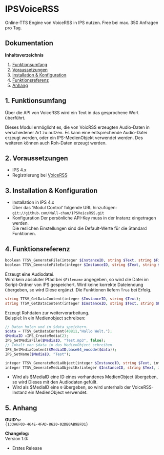 # IPSVoiceRSS

Online-TTS Engine von VoiceRSS in IPS nutzen.
Free bei max. 350 Anfragen pro Tag.

## Dokumentation

**Inhaltsverzeichnis**

1. [Funktionsumfang](#1-funktionsumfang) 
2. [Voraussetzungen](#2-voraussetzungen)
3. [Installation & Konfiguration](#3-installation--konfiguration)
4. [Funktionsreferenz](#4-funktionsreferenz) 
5. [Anhang](#5-anhang)

## 1. Funktionsumfang

 Über die API von VoiceRSS wird ein Text in das gesprochene Wort überführt.  

 Dieses Modul ermöglicht es, die von VoicRSS erzeugten Audio-Daten in verschiedener Art zu nutzen.
 Es kann eine entsprechende Audio-Datei erzeugt werden, oder ein IPS-MedienObjekt verwendet werden.
 Des weiteren können auch Roh-Daten erzeugt werden.

## 2. Voraussetzungen

 - IPS 4.x
 - Registrierung bei [VoiceRSS](http://www.voicerss.org/ )
 
## 3. Installation & Konfiguration

   - Installation in IPS 4.x  
        Über das 'Modul Control' folgende URL hinzufügen:  
        `git://github.com/Nall-chan/IPSVoiceRSS.git`  
   - Konfiguration
        Der persönliche API-Key muss in der Instanz eingetragen werden.  
        Die reslichen Einstellungen sind die Default-Werte für die Standard Funktionen.

## 4. Funktionsreferenz

```php
boolean TTSV_GenerateFile(integer $InstanceID, string $Text, string $Filename);
boolean TTSV_GenerateFileEx(integer $InstanceID, string $Text, string $Filename, string $Format, string $Codec, string $Language)
```
 Erzeugt eine Audiodatei.  
 Wird kein absoluter Pfad bei `$Filename` angegeben, so wird die Datei im Script-Ordner von IPS gespeichert.
 Wird keine korrekte Dateiendung übergeben, so wird Diese ergänzt.
 Die Funktionen liefern `True` bei Erfolg.

```php
string TTSV_GetDataContent(integer $InstanceID, string $Text);
string TTSV_GetDataContent(integer $InstanceID, string $Text, string $Format, string $Codec, string $Language)
```
 Erzeugt Rohdaten zur weiterverarbeitung.  
 Beispiel:
  In ein Medienobject schreiben:

   ```php
// Daten holen und in $data speichern.
$data = TTSV_GetDataContent(40811,"Hallo Welt.");
$MediaID =IPS_CreateMedia(2);
IPS_SetMediaFile($MediaID, "Test.mp3", false);
// Inhalt von $data in das MedienObject schreiben.
IPS_SetMediaContent($MediaID,base64_encode($data));
IPS_SetName($MediaID, "Test");
```

```php
integer TTSV_GenerateMediaObject(integer $InstanceID, string $Text, integer $MediaID);
integer TTSV_GenerateMediaObjectEx(integer $InstanceID, string $Text, integer $MediaID, string $Format, string $Codec, string $Language)
```

- Wird als $MediaID eine ID eines vorhandenes MedienObject übergeben, so wird Dieses mit den Audiodaten gefüllt.
- Wird als $MediaID eine `0` übergeben, so wird unterhalb der VoiceRSS-Instanz ein MedienObject verwendet.

## 5. Anhang

**GUID's:**  
 `{133A6F0D-464E-4FAD-8620-02DB0AB9BFD1}`

**Changelog:**  
 Version 1.0:
  - Erstes Release

